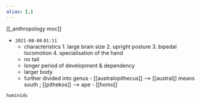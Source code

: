 ```yaml
---
alias: [,]
---
```

[[_anthropology moc]]

- `2021-08-08`  `01:11`
	- characteristics
			1. large brain size
			2. upright posture
			3. bipedal locomotion
			4. specialisation of the hand
	- no tail
	- longer period of development & dependency
	- larger body
	- further divided into genus
			- [[australopithecus]] --> [[austral]] means south ; [[pithekos]] --> ape
			- [[homo]]

```query
hominids
```
